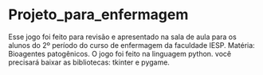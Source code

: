 # Projeto_para_enfermagem
Esse jogo foi feito para revisão e apresentado na sala de aula para os alunos do 2º período do curso de enfermagem da faculdade IESP. Matéria: Bioagentes patogênicos. O jogo foi feito na linguagem python. você precisará baixar as bibliotecas: tkinter e pygame.
